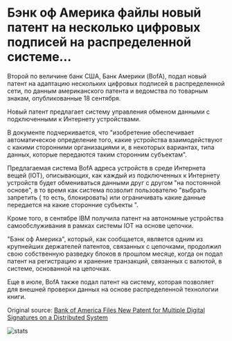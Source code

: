 # Бэнк оф Америка файлы новый патент на несколько цифровых подписей на распределенной системе...

Второй по величине банк США, Банк Америки (BofA), подал новый патент на адаптацию нескольких цифровых подписей в распределенной сети, по данным американского патента и ведомства по товарным знакам, опубликованные 18 сентября.

Новый патент предлагает систему управления обменом данными с подключенными к Интернету устройствами.

В документе подчеркивается, что "изобретение обеспечивает автоматическое определение того, какие устройства взаимодействуют с какими сторонними организациями и, в некоторых вариантах, типа данных, которые передаются таким сторонним субъектам".

Предлагаемая система BofA адреса устройств в среде Интернета вещей (IOT), описывающих, как каждый из подключенных к Интернету устройств будет обмениваться данными друг с другом "на постоянной основе", в то время как система позволит пользователю "выбрать запретить ( то есть, блокировать) или ограничивать какие данные передается на какие сторонние субъекты ".

Кроме того, в сентябре IBM получила патент на автономные устройства самообслуживания в рамках системы IOT на основе цепочки.

"Бэнк оф Америка", который, как сообщается, является одним из крупнейших держателей патентов, связанных с цепочками, продолжил свою собственную разведку блоков в прошлом месяце, когда он подал патент на регистрацию и хранение транзакций, связанных с валютой, в системе, основанной на цепочках.

Еще в июле, BofA также подал патент на систему, которая позволяет для внешней проверки данных на основе распределенной технологии книги.

Original source: [Bank of America Files New Patent for Multiple Digital Signatures on a Distributed System](https://cointelegraph.com/news/bank-of-america-files-new-patent-for-multiple-digital-signatures-on-a-distributed-system)

![stats](https://c.statcounter.com/11760860/0/a89fa40b/1/ "stats")